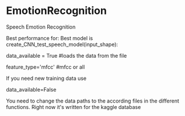 # EmotionRecognition
Speech Emotion Recognition

Best performance for:
Best model is create_CNN_test_speech_model(input_shape):

data_available = True   #loads the data from the file

feature_type='mfcc'     #mfcc or all

If you need new training data use

data_available=False 



You need to change the data paths to the according files in the different functions. Right now it's written for the kaggle database



